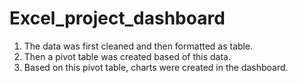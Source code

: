 # Excel_project_dashboard

1. The data was first cleaned and then formatted as table.
2. Then a pivot table was created based of this data.
3. Based on this pivot table, charts were created in the dashboard.
